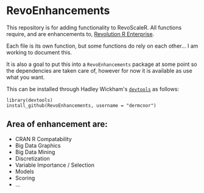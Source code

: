 RevoEnhancements
================
This repository is for adding functionality to RevoScaleR. All functions require, and are enhancements to, [Revolution R Enterprise](http://www.revolutionanalytics.com/products/revolution-enterprise.php).

Each file is its own function, but some functions do rely on each other... I am working to document this.

It is also a goal to put this into a `RevoEnhancements` package at some point so the dependencies are taken care of, however for now it is available as use what you want.

This can be installed through Hadley Wickham's [`devtools`](https://github.com/hadley/devtools) as follows:

```{r}
library(devtools)
install_github(RevoEnhancements, username = "dermcnor")
```

Area of enhancement are:
------------------------------
* CRAN R Compatability
* Big Data Graphics
* Big Data Mining
 * Discretization
 * Variable Importance / Selection
 * Models
 * Scoring
* ...
